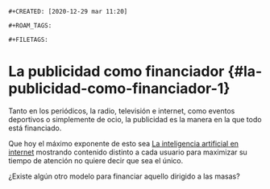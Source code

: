 ```{=org}
#+CREATED: [2020-12-29 mar 11:20]
```
```{=org}
#+ROAM_TAGS: 
```
```{=org}
#+FILETAGS: 
```
# La publicidad como financiador {#la-publicidad-como-financiador-1}

Tanto en los periódicos, la radio, televisión e internet, como eventos
deportivos o simplemente de ocio, la publicidad es la manera en la que
todo está financiado.

Que hoy el máximo exponente de esto sea [La inteligencia artificial en
internet](202012131904-la_inteligencia_artificial_en_internet.org)
mostrando contenido distinto a cada usuario para maximizar su tiempo de
atención no quiere decir que sea el único.

¿Existe algún otro modelo para financiar aquello dirigido a las masas?
